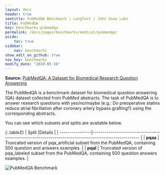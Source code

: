 ```yaml
---
layout: docs
header: true
seotitle: PubMedQA Benchmark | LangTest | John Snow Labs
title: PubMedQA
key: benchmarks-pubmedqa
permalink: /docs/pages/benchmarks/medical/pubmedqa/
aside:
    toc: true
sidebar:
    nav: benchmarks
show_edit_on_github: true
nav_key: benchmarks
modify_date: "2019-05-16"
---
```


<div class="h3-box" markdown="1">

**Source:** [PubMedQA: A Dataset for Biomedical Research Question Answering](https://arxiv.org/abs/1909.06146)

The PubMedQA is a benchmark dataset for biomedical question answering (QA) dataset collected from PubMed abstracts. The task of PubMedQA is to answer research questions with yes/no/maybe (e.g.: Do preoperative statins reduce atrial fibrillation after coronary artery bypass grafting?) using the corresponding abstracts.

You can see which subsets and splits are available below.

{:.table2}
| Split           |Details                                                                                                |
| ----------------|------------------------------------------------------------------------------------------------------ |
| **pqaa**       | Truncated version of pqa_artificial subset from the PubMedQA, containing 500 question and answers examples.                         |
| **pqal**  | Truncated version of pqa_labeled subset from the PubMedQA, containing 500 question answers examples. |

</div><div class="h3-box" markdown="1">

![PubMedQA Benchmark](/assets/images/benchmark/robustness_PubMedQA.png)

</div><div class="h3-box" markdown="1">

</div>